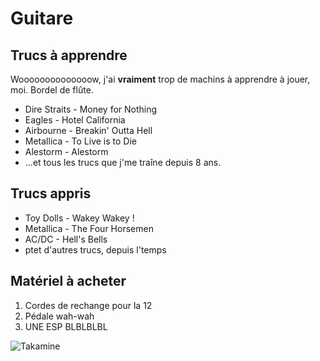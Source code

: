 # Guitare

## Trucs à apprendre

Woooooooooooooow, j'ai **vraiment** trop de machins à apprendre à jouer, moi.
Bordel de flûte.

* Dire Straits - Money for Nothing
* Eagles - Hotel California
* Airbourne - Breakin' Outta Hell
* Metallica - To Live is to Die
* Alestorm - Alestorm
* ...et tous les trucs que j'me traîne depuis 8 ans.

## Trucs appris

* Toy Dolls - Wakey Wakey !
* Metallica - The Four Horsemen
* AC/DC - Hell's Bells
* ptet d'autres trucs, depuis l'temps  

## Matériel à acheter

1. Cordes de rechange pour la 12
2. Pédale wah-wah
3. UNE ESP BLBLBLBL


![Takamine](http://i.ebayimg.com/images/i/261859696394-0-1/s-l1000.jpg)
